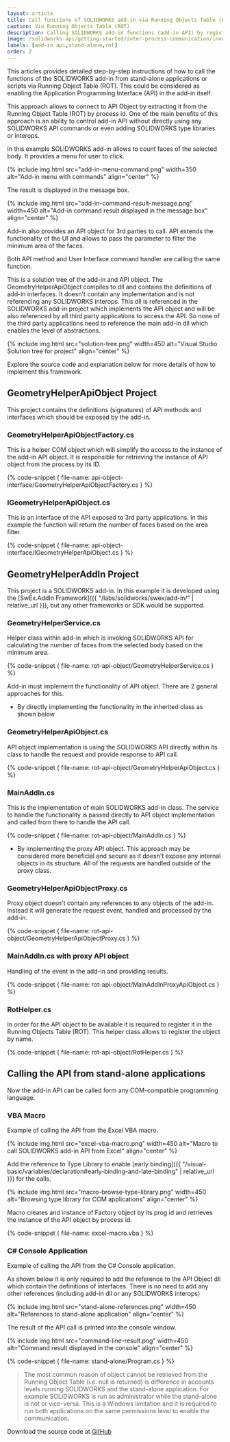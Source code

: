 ```yaml
---
layout: article
title: Call functions of SOLIDWORKS add-in via Running Objects Table (ROT)
caption: Via Running Objects Table (ROT)
description: Calling SOLIDWORKS add-in functions (add-in API) by registering an API object in the Running Object Table (ROT)
image: /solidworks-api/getting-started/inter-process-communication/invoke-add-in-functions/via-rot/stand-alone-references.png
labels: [add-in api,stand-alone,rot]
order: 2
---
```

This articles provides detailed step-by-step instructions of how to call the functions of the SOLIDWORKS add-in from stand-alone applications or scripts via Running Object Table (ROT). This could be considered as enabling the Application Programming Interface (API) in the add-in itself.

This approach allows to connect to API Object by extracting it from the Running Object Table (ROT) by process id. One of the main benefits of this approach is an ability to control add-in API without directly using any SOLIDWORKS API commands or even adding SOLIDWORKS type libraries or interops.

In this example SOLIDWORKS add-in allows to count faces of the selected body. It provides a menu for user to click.

{% include img.html src="add-in-menu-command.png" width=350 alt="Add-in menu with commands" align="center" %}

The result is displayed in the message box.

{% include img.html src="add-in-command-result-message.png" width=450 alt="Add-in command result displayed in the message box" align="center" %}

Add-in also provides an API object for 3rd parties to call. API extends the functionality of the UI and allows to pass the parameter to filter the minimum area of the faces.

Both API method and User Interface command handler are calling the same function.

This is a solution tree of the add-in and API object. The GeometryHelperApiObject compiles to dll and contains the definitions of add-in interfaces. It doesn't contain any implementation and is not referencing any SOLIDWORKS interops. This dll is referenced in the SOLIDWORKS add-in project which implements the API object and will be also referenced by all third party applications to access the API. So none of the third party applications need to reference the main add-in dll which enables the level of abstractions.

{% include img.html src="solution-tree.png" width=450 alt="Visual Studio Solution tree for project" align="center" %}

Explore the source code and explanation below for more details of how to implement this framework.

## GeometryHelperApiObject Project

This project contains the definitions (signatures) of API methods and interfaces which should be exposed by the add-in.

### GeometryHelperApiObjectFactory.cs

This is a helper COM object which will simplify the access to the instance of the add-in API object. It is responsible for retrieving the instance of API object from the process by its ID.

{% code-snippet { file-name: api-object-interface/GeometryHelperApiObjectFactory.cs } %}

### IGeometryHelperApiObject.cs

This is an interface of the API exposed to 3rd party applications. In this example the function will return the number of faces based on the area filter.

{% code-snippet { file-name: api-object-interface/IGeometryHelperApiObject.cs } %}

## GeometryHelperAddIn Project

This project is a SOLIDWORKS add-in. In this example it is developed using the [SwEx.AddIn Framework]({{ "/labs/solidworks/swex/add-in/" | relative_url }}), but any other frameworks or SDK would be supported.

### GeometryHelperService.cs

Helper class within add-in which is invoking SOLIDWORKS API for calculating the number of faces from the selected body based on the minimum area.

{% code-snippet { file-name: rot-api-object/GeometryHelperService.cs } %}

Add-in must implement the functionality of API object. There are 2 general approaches for this.

* By directly implementing the functionality in the inherited class as shown below

### GeometryHelperApiObject.cs

API object implementation is using the SOLIDWORKS API directly within its class to handle the request and provide response to API call.

{% code-snippet { file-name: rot-api-object/GeometryHelperApiObject.cs } %}

### MainAddIn.cs

This is the implementation of main SOLIDWORKS add-in class. The service to handle the functionality is passed directly to API object implementation and called from there to handle the API call.

{% code-snippet { file-name: rot-api-object/MainAddIn.cs } %}

* By implementing the proxy API object. This approach may be considered more beneficial and secure as it doesn't expose any internal objects in its structure. All of the requests are handled outside of the proxy class.

### GeometryHelperApiObjectProxy.cs

Proxy object doesn't contain any references to any objects of the add-in. Instead it will generate the request event, handled and processed by the add-in.

{% code-snippet { file-name: rot-api-object/GeometryHelperApiObjectProxy.cs } %}

### MainAddIn.cs with proxy API object

Handling of the event in the add-in and providing results.

{% code-snippet { file-name: rot-api-object/MainAddInProxyApiObject.cs } %}

### RotHelper.cs

In order for the API object to be available it is required to register it in the Running Objects Table (ROT). This helper class allows to register the object by name.

{% code-snippet { file-name: rot-api-object/RotHelper.cs } %}

## Calling the API from stand-alone applications

Now the add-in API can be called form any COM-compatible programming language.

### VBA Macro

Example of calling the API from the Excel VBA macro.

{% include img.html src="excel-vba-macro.png" width=450 alt="Macro to call SOLIDWORKS add-in API from Excel" align="center" %}

Add the reference to Type Library to enable [early binding]({{ "/visual-basic/variables/declaration#early-binding-and-late-binding" | relative_url }}) for the calls.

{% include img.html src="macro-browse-type-library.png" width=450 alt="Browsing type library for COM applications" align="center" %}

Macro creates and instance of Factory object by its prog id and retrieves the instance of the API object by process id.

{% code-snippet { file-name: excel-macro.vba } %}

### C# Console Application

Example of calling the API from the C# Console application.

As shown below it is only required to add the reference to the API Object dll which contain the definitions of interfaces. There is no need to add any other references (including add-in dll or any SOLIDWORKS interops)

{% include img.html src="stand-alone-references.png" width=450 alt="References to stand-alone application" align="center" %}

The result of the API call is printed into the console window.

{% include img.html src="command-line-result.png" width=450 alt="Command result displayed in the console" align="center" %}

{% code-snippet { file-name: stand-alone/Program.cs } %}

> The most common reason of object cannot be retrieved from the Running Object Table (i.e. null is returned) is difference in accounts levels running SOLIDWORKS and the stand-alone application. For example SOLIDWORKS is run as administrator while the stand-alone is not or vice-versa. This is a Windows limitation and it is required to run both applications on the same permissions level to enable the communication.

Download the source code at [GitHub](https://github.com/codestackdev/solidworks-api-examples/tree/master/swex/add-in/geometry-helper-api-rot)
